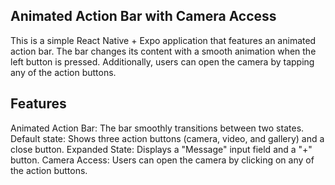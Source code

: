 ## Animated Action Bar with Camera Access

This is a simple React Native + Expo application that features an animated action bar. The bar changes its content with a smooth animation when the left button is pressed. Additionally, users can open the camera by tapping any of the action buttons.

## Features
Animated Action Bar: The bar smoothly transitions between two states.
Default state: Shows three action buttons (camera, video, and gallery) and a close button.
Expanded State: Displays a "Message" input field and a "+" button.
Camera Access: Users can open the camera by clicking on any of the action buttons.

